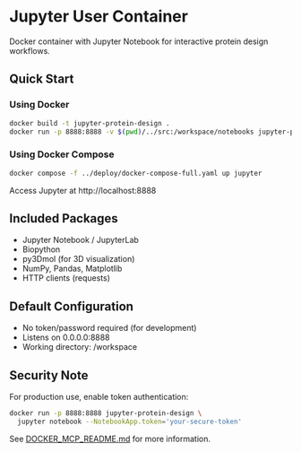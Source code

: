 # Jupyter User Container

Docker container with Jupyter Notebook for interactive protein design workflows.

## Quick Start

### Using Docker
```bash
docker build -t jupyter-protein-design .
docker run -p 8888:8888 -v $(pwd)/../src:/workspace/notebooks jupyter-protein-design
```

### Using Docker Compose
```bash
docker compose -f ../deploy/docker-compose-full.yaml up jupyter
```

Access Jupyter at http://localhost:8888

## Included Packages

- Jupyter Notebook / JupyterLab
- Biopython
- py3Dmol (for 3D visualization)
- NumPy, Pandas, Matplotlib
- HTTP clients (requests)

## Default Configuration

- No token/password required (for development)
- Listens on 0.0.0.0:8888
- Working directory: /workspace

## Security Note

For production use, enable token authentication:

```bash
docker run -p 8888:8888 jupyter-protein-design \
  jupyter notebook --NotebookApp.token='your-secure-token'
```

See [DOCKER_MCP_README.md](../docs/DOCKER_MCP_README.md) for more information.

